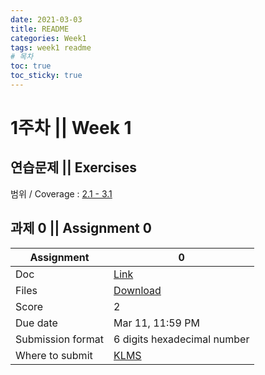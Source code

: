 ```yaml
---
date: 2021-03-03
title: README
categories: Week1
tags: week1 readme
# 목차
toc: true  
toc_sticky: true 
---
```


# 1주차 || Week 1

## 연습문제 || Exercises

범위 / Coverage : [2.1 - 3.1](exercises/section2.md)

## 과제 0 || Assignment 0
Assignment | 0
---|---
Doc | [Link](assignment0/assign0.md)
Files | [Download](<https://klms.kaist.ac.kr/mod/assign/view.php?id=504290>)
Score | 2
Due date | Mar 11, 11:59 PM
Submission format | 6 digits hexadecimal number
Where to submit | [KLMS](<https://klms.kaist.ac.kr/mod/assign/view.php?id=504290>)
